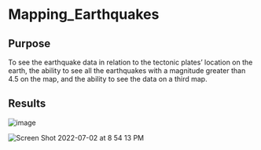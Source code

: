 # Mapping_Earthquakes

## Purpose 

To see the earthquake data in relation to the tectonic plates’ location on the earth, the ability to see all the earthquakes with a magnitude greater than 4.5 on the map, and the ability to see the data on a third map.

## Results 

![image](https://user-images.githubusercontent.com/99801608/177020347-1480e50c-9b75-4f8e-92dc-e4a14dccd11b.png)

![Screen Shot 2022-07-02 at 8 54 13 PM](https://user-images.githubusercontent.com/99801608/177020377-2804c78b-7797-4dbf-a403-0efbb385a483.png)
